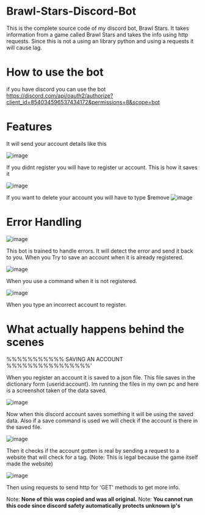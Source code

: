 # Brawl-Stars-Discord-Bot
This is the complete source code of my discord bot, Brawl Stars. It takes information from a game called Brawl Stars and takes the info using http requests. Since this is not a using an library python and using a requests it will cause lag.

# How to use the bot
if you have discord you can use the bot
https://discord.com/api/oauth2/authorize?client_id=854034596537434172&permissions=8&scope=bot

# Features
It will send your account details
like this

![image](https://user-images.githubusercontent.com/83785340/122415207-c579bb00-cf98-11eb-893c-ab600ede4e3c.png) 

If you didnt register you will have to register ur account.
This is how it saves it

![image](https://user-images.githubusercontent.com/83785340/122415939-5f416800-cf99-11eb-8728-6731462e8dd0.png)


If you want to delete your account you will have to type $remove
![image](https://user-images.githubusercontent.com/83785340/122415725-35884100-cf99-11eb-90a9-2b4d59f4da45.png)

# Error Handling

![image](https://user-images.githubusercontent.com/83785340/122416310-adef0200-cf99-11eb-8591-6387b74c4b97.png)

This bot is trained to handle errors. It will detect the error and send it back to you. When you Try to save an account when it is already registered.

![image](https://user-images.githubusercontent.com/83785340/122416526-dd9e0a00-cf99-11eb-8493-6adb67e388b5.png)

When you use a command when it is not registered.

![image](https://user-images.githubusercontent.com/83785340/122416864-205fe200-cf9a-11eb-8d2f-a17c6a8f56cd.png)

When you type an incorrect account to register.

# What actually happens behind the scenes

%%%%%%%%%%% SAVING AN ACCOUNT %%%%%%%%%%%%%%%%'

When you register an account it is saved to a json file. This file saves in the dictionary form {userid:account}.
Im running the files in my own pc and here is a screenshot taken of the data saved.


![image](https://user-images.githubusercontent.com/83785340/122417655-b431ae00-cf9a-11eb-94f0-a65a021ca97a.png)

Now when this discord account saves something it will be using the saved data. Also if a save command is used we will check
if the account is there in the saved file.


![image](https://user-images.githubusercontent.com/83785340/122418208-19859f00-cf9b-11eb-8e8e-97584a98deae.png)

Then it checks if the account gotten is real by sending a request to a website that will check for a tag. (Note: This is legal because the game itself made the website)

![image](https://user-images.githubusercontent.com/83785340/122420057-6f0e7b80-cf9c-11eb-93d2-2e772ee81189.png)

Then using requests to send http for 'GET' methods to get more info.

Note: **None of this was copied and was all original.** 
Note: **You cannot run this code since discord safety automatically protects unknown ip's**
